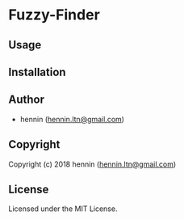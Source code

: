 # Fuzzy-Finder

## Usage

## Installation

## Author

* hennin (hennin.ltn@gmail.com)

## Copyright

Copyright (c) 2018 hennin (hennin.ltn@gmail.com)

## License

Licensed under the MIT License.
